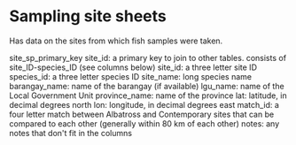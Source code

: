 # Sampling site sheets

Has data on the sites from which fish samples were taken.

site_sp_primary_key	site_id: a primary key to join to other tables. consists of site_ID-species_ID (see columns below)
site_id: a three letter site ID
species_id: a three letter species ID
site_name: long species name
barangay_name: name of the barangay (if available)
lgu_name: name of the Local Government Unit
province_name: name of the province
lat: latitude, in decimal degrees north
lon: longitude, in decimal degrees east
match_id: a four letter match between Albatross and Contemporary sites that can be compared to each other (generally within 80 km of each other)
notes: any notes that don't fit in the columns
